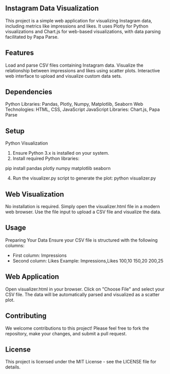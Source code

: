 ## Instagram Data Visualization
This project is a simple web application for visualizing Instagram data, including metrics like impressions and likes. It uses Plotly for Python visualizations and Chart.js for web-based visualizations, with data parsing facilitated by Papa Parse.

## Features
Load and parse CSV files containing Instagram data.
Visualize the relationship between impressions and likes using scatter plots.
Interactive web interface to upload and visualize custom data sets.

## Dependencies
Python Libraries: Pandas, Plotly, Numpy, Matplotlib, Seaborn
Web Technologies: HTML, CSS, JavaScript
JavaScript Libraries: Chart.js, Papa Parse

## Setup
Python Visualization
1. Ensure Python 3.x is installed on your system.
2. Install required Python libraries:

  pip install pandas plotly numpy matplotlib seaborn

4. Run the visualizer.py script to generate the plot:
python visualizer.py

## Web Visualization
No installation is required. Simply open the visualizer.html file in a modern web browser.
Use the file input to upload a CSV file and visualize the data.

## Usage
Preparing Your Data
Ensure your CSV file is structured with the following columns:

- First column: Impressions
- Second column: Likes
Example:
Impressions,Likes
100,10
150,20
200,25

## Web Application
Open visualizer.html in your browser.
Click on "Choose File" and select your CSV file.
The data will be automatically parsed and visualized as a scatter plot.

## Contributing
We welcome contributions to this project! Please feel free to fork the repository, make your changes, and submit a pull request.

## License
This project is licensed under the MIT License - see the LICENSE file for details.
